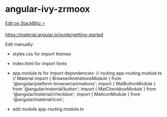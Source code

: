 # angular-ivy-zrmoox

[Edit on StackBlitz ⚡️](https://stackblitz.com/edit/angular-ivy-zrmoox)

https://material.angular.io/guide/getting-started

Edit manually:

- styles.css for import themes
- index.html for import fonts
- app.module.ts for import dependencies:
  // routing
  app-routing.module.ts
  // Material
  import { BrowserAnimationsModule } from '@angular/platform-browser/animations';
  import { MatButtonModule } from '@angular/material/button';
  import { MatCheckboxModule } from '@angular/material/checkbox';
  import { MatIconModule } from '@angular/material/icon';

- add module app-routing.module.ts
